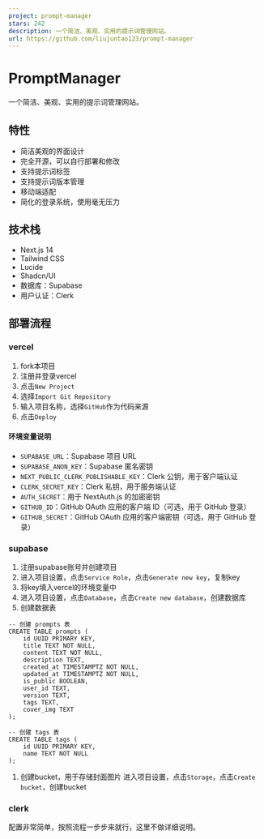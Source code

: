 ```yaml
---
project: prompt-manager
stars: 242
description: 一个简洁、美观、实用的提示词管理网站。
url: https://github.com/liujuntao123/prompt-manager
---
```


PromptManager
=============

一个简洁、美观、实用的提示词管理网站。

特性
--

-   简洁美观的界面设计
-   完全开源，可以自行部署和修改
-   支持提示词标签
-   支持提示词版本管理
-   移动端适配
-   简化的登录系统，使用毫无压力

技术栈
---

-   Next.js 14
-   Tailwind CSS
-   Lucide
-   Shadcn/UI
-   数据库：Supabase
-   用户认证：Clerk

部署流程
----

### vercel

1.  fork本项目
2.  注册并登录vercel
3.  点击`New Project`
4.  选择`Import Git Repository`
5.  输入项目名称，选择`GitHub`作为代码来源
6.  点击`Deploy`

#### 环境变量说明

-   `SUPABASE_URL`：Supabase 项目 URL
-   `SUPABASE_ANON_KEY`：Supabase 匿名密钥
-   `NEXT_PUBLIC_CLERK_PUBLISHABLE_KEY`：Clerk 公钥，用于客户端认证
-   `CLERK_SECRET_KEY`：Clerk 私钥，用于服务端认证
-   `AUTH_SECRET`：用于 NextAuth.js 的加密密钥
-   `GITHUB_ID`：GitHub OAuth 应用的客户端 ID（可选，用于 GitHub 登录）
-   `GITHUB_SECRET`：GitHub OAuth 应用的客户端密钥（可选，用于 GitHub 登录）

### supabase

1.  注册supabase账号并创建项目
2.  进入项目设置，点击`Service Role`，点击`Generate new key`，复制key
3.  将key填入vercel的环境变量中
4.  进入项目设置，点击`Database`，点击`Create new database`，创建数据库
5.  创建数据表

```
-- 创建 prompts 表
CREATE TABLE prompts (
    id UUID PRIMARY KEY,
    title TEXT NOT NULL,
    content TEXT NOT NULL,
    description TEXT,
    created_at TIMESTAMPTZ NOT NULL,
    updated_at TIMESTAMPTZ NOT NULL,
    is_public BOOLEAN,
    user_id TEXT,
    version TEXT,
    tags TEXT,
    cover_img TEXT
);

-- 创建 tags 表
CREATE TABLE tags (
    id UUID PRIMARY KEY,
    name TEXT NOT NULL
);
```

1.  创建bucket，用于存储封面图片 进入项目设置，点击`Storage`，点击`Create bucket`，创建bucket

### clerk

配置非常简单，按照流程一步步来就行，这里不做详细说明。
